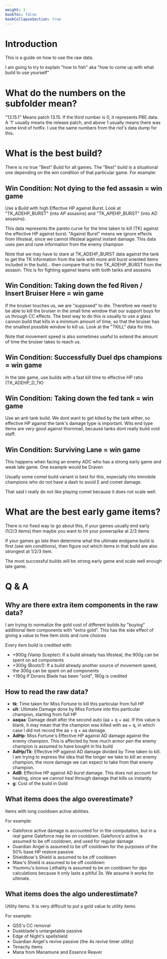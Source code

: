```yaml
---
weight: 3
bookToc: false
bookCollapseSection: true
---
```



# Introduction
This is a guide on how to use the raw data. 

I am going to try to explain "how to fish" aka "how to come up with what build to use yourself"

# What do the numbers on the subfolder mean?
"13.15.1" Means patch 13.15. If the third number is 0, it represents PBE data. A '1' usually means the release patch, and above 1 usually means there was some kind of hotfix. I use the same numbers from the riot's data dump for this.

# What is the best build?
There is no true "Best" Build for all games. The "Best" build is a situational one depending on the win condition of that particular game. For example:

## Win Condition: Not dying to the fed assasin = win game 

Use a Build with high Effective HP against Burst. Look at "TK_ADEHP_BURST" (into AP assasins) and "TK_APEHP_BURST" (into AD assasins). 

This data represents the pareto curve for the time taken to kill (TK) against the effective HP against burst. "Against Burst" means we ignore effects from lifesteal, since we cannot lifesteal against instant damage. This data uses pen and rune information from the enemy champion

Note that we may have to stare at TK_ADEHP_BURST data against the tank to get the TK information from the tank with more anti burst oriented items included in the build... then compare that to the TK_ADEHP_BURST from the assasin. This is for fighting against teams with both tanks and assasins 

## Win Condition: Taking down the fed Riven / Insert Bruiser Here = win game 

If the bruiser touches us, we are "supposed" to die. Therefore we need to be able to kill the bruiser in the small time window that our support buys for us through CC effects. The best way to do this is usually to use a glass cannon build that kills in a minimum amount of time, so that the bruiser has the smallest possible window to kill us. Look at the "TKILL" data for this.

Note that movement speed is also sometimes useful to extend the amount of time the bruiser takes to reach us.


## Win Condition: Successfully Duel dps champions = win game 

In the late game, use builds with a fast kill time to effective HP ratio (TK_ADEHP_D_TK)


## Win Condition: Taking down the fed tank = win game 

Use an anti tank build. We dont want to get killed by the tank either, so effective HP against the tank's damage type is important. Wits end type items are very good against thornmail, because tanks dont really build void staff. 

## Win Condition: Surviving Lane = win game 
This happens when facing an enemy ADC who has a strong early game and weak late game. One example would be Draven

Usually some comet build variant is best for this, expecially into immobile champions who do not have a dash to avoid E and comet damage.

That said I really do not like playing comet because it does not scale well. 


# What are the best early game items?
There is no fixed way to go about this, if your games usually end early (1/2/3 items) then maybe you want to hit your powerspike at 2/3 items 

If your games go late then determine what the ultimate endgame build is first (see win conditions), then figure out which items in that build are also strongest at 1/2/3 item.

The most successful builds will be strong early game and scale well enough late game.

# Q & A

## Why are there extra item components in the raw data?
I am trying to normalize the gold cost of different builds by "buying" additional item components with "extra gold". This has the side effect of giving a value to free item slots and rune choices 

Every item build is credited with:
- +900g (Vamp Scepter): If a build already has lifesteal, the 900g can be spent on ad components 
- +300g (Boots1): If a build already another source of movement speed, the 300g can be spent on ad components  
- +180g If Dorans Blade has been "sold", 180g is credited 

## How to read the raw data?

- **tk**: Time taken for Miss Fortune to kill this particular from full HP
- **ult**: Ultimate Damage done by Miss Fortune into this particular champion, starting from full HP
- **aaqaa**: Damage dealt after the second auto (aa + q + aa). If this value is blank, it may mean that the champion was killed with aa + q, in which case I did not record the aa + q + aa damage.
- **AdHp**: Miss Fortune's Effective HP against AD damage against the enemy champion. This is affected by how much armor pen the enemy champion is assumed to have bought in his build
- **AdHp/Tk**: Effective HP against AD damage divided by Time taken to kill. I am trying to express the idea that the longer we take to kill an enemy champion, the more damage we can expect to take from that enemy champion.
- **AdB**: Effective HP against AD *burst* damage. This does not account for healing, since we cannot heal through damage that kills us instantly
- **g**: Cost of the build in Gold

## What items does the algo overestimate?
Items with long cooldown active abilities. 

For example:
- Galeforce active damage is accounted for in the computation, but in a real game Galeforce may be on cooldown. Galeforce's active is assumed to be off cooldown, and used for regular damage 
- Guardian Angel is assumed to be off cooldown for the purposes of the 50% base HP restore passive
- Shieldbow's Shield is assumed to be off cooldown
- Maw's Shield is assumed to be off cooldown
- Yoummu's bonus Lethality is assumed to be on cooldown for dps calculations because it only lasts a pitiful 3s. We assume it works for ultimate.

## What items does the algo underestimate?
Utility items. It is very difficult to put a gold value to utility items

For example:
- QSS's CC removal
- Duskblade's untargetable passive
- Edge of Night's spellshield
- Guardian Angel's revive passive (the 4s revive timer utility)
- Tenacity items
- Mana from Manamune and Essence Reaver 
